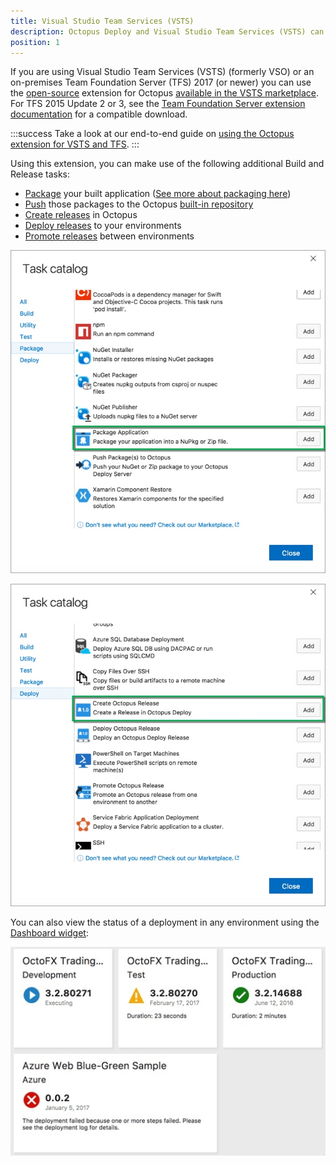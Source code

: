 ```yaml
---
title: Visual Studio Team Services (VSTS)
description: Octopus Deploy and Visual Studio Team Services (VSTS) can work together to make automated, continuous delivery easy.
position: 1
---
```


If you are using Visual Studio Team Services (VSTS) (formerly VSO) or an on-premises Team Foundation Server (TFS) 2017 (or newer) you can use the [open-source](https://github.com/OctopusDeploy/OctoTFS) extension for Octopus [available in the VSTS marketplace](https://marketplace.visualstudio.com/items?itemName=octopusdeploy.octopus-deploy-build-release-tasks). For TFS 2015 Update 2 or 3, see the [Team Foundation Server extension documentation](/docs/api-and-integration/team-foundation-server-tfs.md) for a compatible download.

:::success
Take a look at our end-to-end guide on [using the Octopus extension for VSTS and TFS](/docs/guides/use-the-team-foundation-build-custom-task/index.md).
:::

Using this extension, you can make use of the following additional Build and Release tasks:

- [Package](/docs/guides/use-the-team-foundation-build-custom-task/index.md#UsetheTeamFoundationBuildCustomTask-package-application-stepAddaPackageApplicationstep) your built application ([See more about packaging here](/docs/packaging-applications/index.md))
- [Push](/docs/guides/use-the-team-foundation-build-custom-task/index.md#UsetheTeamFoundationBuildCustomTask-push-packages-stepAddaPushPackage(s)toOctopusStep) those packages to the Octopus [built-in repository](/docs/packaging-applications/package-repositories/pushing-packages-to-the-built-in-repository.md)
- [Create releases](/docs/guides/use-the-team-foundation-build-custom-task/index.md#UsetheTeamFoundationBuildCustomTask-AddaCreateOctopusReleaseStep) in Octopus
- [Deploy releases](/docs/guides/use-the-team-foundation-build-custom-task/index.md#UsetheTeamFoundationBuildCustomTask-AddaDeployOctopusReleaseStep) to your environments
- [Promote releases](/docs/guides/use-the-team-foundation-build-custom-task/index.md#UsetheTeamFoundationBuildCustomTask-AddaPromoteOctopusReleaseStep) between environments

![](/docs/images/3048587/add-package-step.jpg "width=500")

![](/docs/images/3048587/add-createrelease-step.jpg "width=500")

You can also view the status of a deployment in any environment using the [Dashboard widget](/docs/guides/use-the-team-foundation-build-custom-task/index.md#Using-The-Dashboard-Widget):

![](/docs/images/3048587/multiple-widget-preview.jpg)